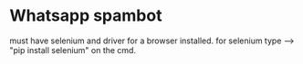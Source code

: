 # Whatsapp spambot
must have selenium and driver for a browser installed.
for selenium type --> "pip install selenium" on the cmd.
